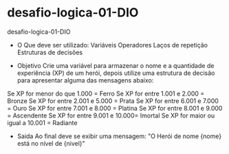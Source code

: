 # desafio-logica-01-DIO
desafio-logica-01-DIO


* O Que deve ser utilizado:
Variáveis
Operadores
Laços de repetição
Estruturas de decisões


* Objetivo 
Crie uma variável para armazenar o nome e a quantidade de experiência (XP) de um herói, depois utilize uma estrutura de decisão para apresentar alguma das mensagens abaixo:

Se XP for menor do que 1.000 = Ferro Se XP for entre 1.001 e 2.000 = Bronze Se XP for entre 2.001 e 5.000 = Prata Se XP for entre 6.001 e 7.000 = Ouro Se XP for entre 7.001 e 8.000 = Platina Se XP for entre 8.001 e 9.000 = Ascendente Se XP for entre 9.001 e 10.000= Imortal Se XP for maior ou igual a 10.001 = Radiante


* Saida
 Ao final deve se exibir uma mensagem: "O Herói de nome {nome} está no nível de {nivel}"

